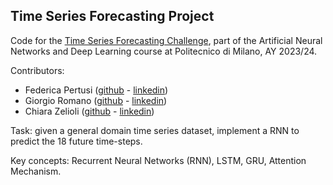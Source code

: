 ## Time Series Forecasting Project

Code for the [Time Series Forecasting Challenge](https://codalab.lisn.upsaclay.fr/competitions/16514#learn_the_details), part of the Artificial Neural Networks and Deep Learning course at Politecnico di Milano, AY 2023/24. 

Contributors: 
- Federica Pertusi ([github](https://github.com/federicapertusi) - [linkedin](https://www.linkedin.com/in/federicapertusi/))
- Giorgio Romano ([github](https://github.com/grgromano) - [linkedin](https://www.linkedin.com/in/grgromano/))
- Chiara Zelioli ([github](https://github.com/chiarazelioli) - [linkedin](https://www.linkedin.com/in/chiara-zelioli-551b61200/))

Task: given a general domain time series dataset, implement a RNN to predict the 18 future time-steps. 

Key concepts: Recurrent Neural Networks (RNN), LSTM, GRU, Attention Mechanism.
